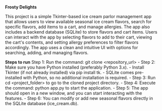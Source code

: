 **Frosty Delights**

This project is a simple Tkinter-based ice cream parlor management app that allows users to view available seasonal ice cream flavors, search for specific flavors, add items to a cart, and manage allergies. The app also includes a backend database (SQLite) to store flavors and cart items. Users can interact with the app by selecting flavors to add to their cart, viewing the cart's contents, and setting allergy preferences to filter flavors accordingly. The app uses a clean and intuitive UI with options for searching, adding, and managing flavors.

**Steps to run**
Step 1: Run the command: git clone <repository_url> - 
Step 2: Make sure you have Python installed (preferably Python 3.x). -
        Install Tkinter (if not already installed) via pip install tk. - 
        SQLite comes pre-installed with Python, so no additional installation is required. - 
Step 3: Run cd <project_folder> to go to the cloned project directory. - 
Step 4: Execute the command: python app.py to start the application. - 
Step 5: The app should open in a new window, and you can start interacting with the features. - 
Step 6: You can modify or add new seasonal flavors directly in the SQLite database (ice_cream.db). 
